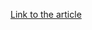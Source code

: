 [Link to the article](https://www.microsoft.com/en-us/security/blog/2025/04/08/exploitation-of-clfs-zero-day-leads-to-ransomware-activity/)
